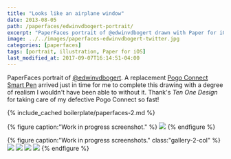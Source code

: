 ```yaml
---
title: "Looks like an airplane window"
date: 2013-08-05
path: /paperfaces/edwinvdbogert-portrait/
excerpt: "PaperFaces portrait of @edwinvdbogert drawn with Paper for iOS on an iPad."
image: ../../images/paperfaces-edwinvdbogert-twitter.jpg
categories: [paperfaces]
tags: [portrait, illustration, Paper for iOS]
last_modified_at: 2017-09-07T16:14:51-04:00
---
```


PaperFaces portrait of [@edwinvdbogert](https://twitter.com/edwinvdbogert). A replacement [Pogo Connect Smart Pen](/mastering-paper/pogo-connect-smart-pen/) arrived just in time for me to complete this drawing with a degree of realism I wouldn't have been able to without it. Thank's *Ten One Design* for taking care of my defective Pogo Connect so fast!

{% include_cached boilerplate/paperfaces-2.md %}

{% figure caption:"Work in progress screenshot." %}
[![](../../images/paperfaces-edwinvdbogert-process-1-600.jpg)](../../images/paperfaces-edwinvdbogert-process-1-lg.jpg)
{% endfigure %}

{% figure caption:"Work in progress screenshots." class:"gallery-2-col" %}
[![](../../images/paperfaces-edwinvdbogert-process-2-600.jpg)](../../images/paperfaces-edwinvdbogert-process-2-lg.jpg)
[![](../../images/paperfaces-edwinvdbogert-process-3-600.jpg)](../../images/paperfaces-edwinvdbogert-process-3-lg.jpg)
[![](../../images/paperfaces-edwinvdbogert-process-4-600.jpg)](../../images/paperfaces-edwinvdbogert-process-4-lg.jpg)
[![](../../images/paperfaces-edwinvdbogert-process-5-600.jpg)](../../images/paperfaces-edwinvdbogert-process-5-lg.jpg)
{% endfigure %}
